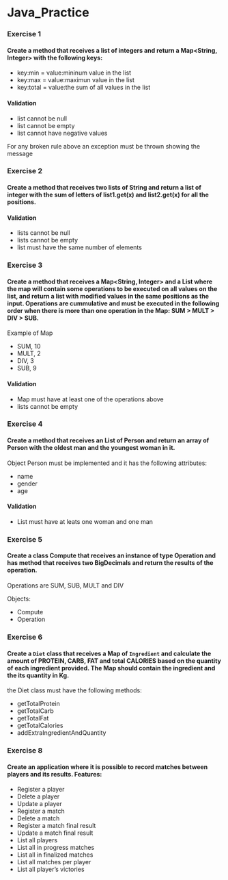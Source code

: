 # Java_Practice

### Exercise 1

#### Create a method that receives a list of integers and return a Map<String, Integer> with the following keys: 

- key:min = value:mininum value in the list
- key:max = value:maximun value in the list
- key:total = value:the sum of all values in the list

#### Validation
* list cannot be null
* list cannot be empty
* list cannot have negative values

For any broken rule above an exception must be thrown showing the message

### Exercise 2

#### Create a method that receives two lists of String and return a list of integer with the sum of letters of list1.get(x) and list2.get(x) for all the positions. 

#### Validation
* lists cannot be null
* lists cannot be empty
* list must have the same number of elements

### Exercise 3

#### Create a method that receives a Map<String, Integer> and a List<Integer> where the map will contain some operations to be executed on all values on the list, and return a list with modified values in the same positions as the input. Operations are cummulative and must be executed in the following order when there is more than one operation in the Map: SUM > MULT > DIV > SUB.
  
Example of Map
  - SUM, 10
  - MULT, 2
  - DIV, 3
  - SUB, 9

#### Validation
* Map must have at least one of the operations above
* lists cannot be empty
  
### Exercise 4

#### Create a method that receives an List of Person and return an array of Person with the oldest man and the youngest woman in it.
  
Object Person must be implemented and it has the following attributes: 
  - name
  - gender
  - age

#### Validation
* List must have at leats one woman and one man

### Exercise 5
  
#### Create a class Compute that receives an instance of type Operation and has method that receives two BigDecimals and return the results of the operation.
 
  Operations are SUM, SUB, MULT and DIV 
  
 Objects:
  - Compute
  - Operation
  
### Exercise 6
  
#### Create a `Diet` class that receives a Map of `Ingredient` and calculate the amount of PROTEIN, CARB, FAT and total CALORIES based on the quantity of each ingredient provided. The Map should contain the ingredient and the its quantity in Kg.
  
  the Diet class must have the following methods:
  - getTotalProtein
  - getTotalCarb
  - getTotalFat
  - getTotalCalories
  - addExtraIngredientAndQuantity


### Exercise 8

#### Create an application where it is possible to record matches between players and its results. Features:

* Register a player
* Delete a player
* Update a player
* Register a match
* Delete a match
* Register a match final result
* Update a match final result
* List all players
* List all in progress matches
* List all in finalized matches
* List all matches per player
* List all player’s victories
